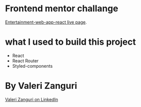# Frontend mentor challange 

 [Entertainment-web-app-react live page](https://zanguraa.github.io/entertainment-web-app-react/).
 
 # what I used to build this project
 - React
 - React Router
 - Styled-components
 

# By Valeri Zanguri



 [Valeri Zanguri on LinkedIn](https://www.linkedin.com/in/valeri-zanguri-3a369921b/)
